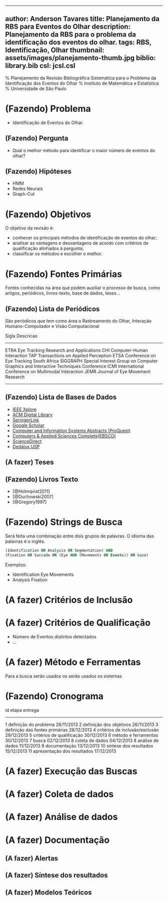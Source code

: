 ------------------------------
author: Anderson Tavares
title: Planejamento da RBS para Eventos do Olhar
description: Planejamento da RBS para o problema da identificação dos eventos do olhar.
tags: RBS, Identificação, Olhar
thumbnail: assets/images/planejamento-thumb.jpg
biblio: library.bib
csl: jcsl.csl
------------------------------
% Planejamento da Revisão Bibliográfica Sistemática para o Problema da Identificação dos Eventos do Olhar
% Instituto de Matemática e Estatística
% Universidade de São Paulo

# (Fazendo) Problema

- Identificação de Eventos do Olhar.

## (Fazendo) Pergunta

- Qual o melhor método para identificar o maior número de eventos do olhar?

## (Fazendo) Hipóteses

- HMM
- Redes Neurais
- Graph-Cut

# (Fazendo) Objetivos

O objetivo da revisão é:

- conhecer os principais métodos de identificação de eventos do olhar;
- analisar as vantagens e desvantagens de acordo com critérios de qualificação 
  alinhados à pergunta;
- classificar os métodos e escolher o melhor.

# (Fazendo) Fontes Primárias

Fontes conhecidas na área que podem auxiliar o processo de busca, como artigos, periódicos, livros-texto, base de dados, teses...

## (Fazendo) Lista de Periódicos

São periódicos que tem como área o Rastreamento do Olhar, Interação Humano-Computador e Visão Computacional

Sigla         Descricao
-----         ---------
ETRA          Eye Tracking Research and Applications
CHI           Computer-Human Interaction
TAP           Transactions on Applied Perception
ETSA          Conference on Eye Tracking South Africa
SIGGRAPH      Special Interest Group on Computer Graphics and Interactive Techniques Conference
ICMI          International Conference on Multimodal Interaction
JEMR          Journal of Eye Movement Research
-----         ---------


## (Fazendo) Lista de Bases de Dados

- [IEEE Xplore](http://ieeexplore.ieee.org/Xplore/home.jsp)
- [ACM Digital Library](http://portal.acm.org)
- [SpringerLink](http://link.springer.com/)
- [Google Scholar](http://scholar.google.com/)
- [Computer and Information Systems Abstracts (ProQuest)](http://search.proquest.ez67.periodicos.capes.gov.br/computerinfo/index)
- [Computers & Applied Sciences Complete(EBSCO)](http://web-ebscohost-com.ez67.periodicos.capes.gov.br/ehost/search/basic?sid=0272740f-1598-4055-9270-01c40b462886%40sessionmgr111&vid=1&hid=113)
- [ScienceDirect](http://www.sciencedirect.com/)
- [Dedalus USP](http://dedalus.usp.br/)

## (A fazer) Teses

 

## (Fazendo) Livros Texto

- [@Holmqvist2011]
- [@Duchowski2007]
- [@Gregory1997]

# (Fazendo) Strings de Busca

Será feita uma combinação entre dois grupos de palavras. O idioma das palavras é o inglês.

```sql
(Identification OR Analysis OR Segmentation) AND 
(Fixation OR Saccade OR (Eye AND (Movements OR Events)) OR Gaze)
```

Exemplos: 

- Identification Eye Movements
- Analysis Fixation

# (A fazer) Critérios de Inclusão



# (A fazer) Critérios de Qualificação

- Número de Eventos distintos detectados
- ...

# (A fazer) Método e Ferramentas

Para a busca serão usados os serão usados os sistemas 

# (Fazendo) Cronograma

 id  etapa                          entrega
---- -----------------------------  ------------
1    definição do problema          26/11/2013
2    definição dos objetivos        26/11/2013
3    definição das fontes primárias 28/12/2013
4    critérios de inclusão/exclusão 29/12/2013
5    critérios de qualificação      30/12/2013
6    método e ferramentas           30/12/2013
7    busca                          02/12/2013
8    coleta de dados                04/12/2013
8    análise de dados               11/12/2013
9    documentação                   13/12/2013
10   síntese dos resultados         15/12/2013
11   apresentação dos resultados    17/12/2013

# (A fazer) Execução das Buscas


# (A fazer) Coleta de dados


# (A fazer) Análise de dados


# (A fazer) Documentação


## (A fazer) Alertas


## (A fazer) Síntese dos resultados


## (A fazer) Modelos Teóricos
